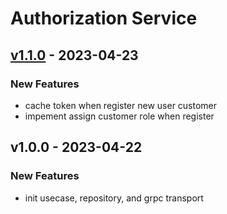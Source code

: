 # Authorization Service


<a name="v1.1.0"></a>
## [v1.1.0] - 2023-04-23
### New Features
- cache token when register new user customer
- impement assign customer role when register


<a name="v1.0.0"></a>
## v1.0.0 - 2023-04-22
### New Features
- init usecase, repository, and grpc transport


[Unreleased]: https://github.com/bagastri07/boilerplate-service/compare/v1.1.0...HEAD
[v1.1.0]: https://github.com/bagastri07/boilerplate-service/compare/v1.0.0...v1.1.0
